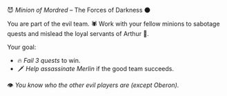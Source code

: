 😈 *Minion of Mordred* – The Forces of Darkness 🌑

You are part of the evil team. 🕷️ Work with your fellow minions to sabotage quests and mislead the loyal servants of Arthur 🏰.  

Your goal:  
- 🔥 *Fail 3 quests* to win.  
- 🗡️ *Help assassinate Merlin* if the good team succeeds.  

👁️ *You know who the other evil players are (except Oberon).*  
